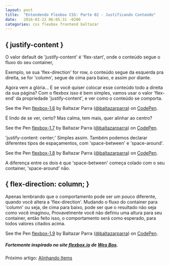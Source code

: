 ```yaml
---
layout: post
title:  "Entendendo Flexbox CSS: Parte 02 - Justificando Conteúdo"
date:   2016-03-22 06:05:31 -0200
categories: css flexbox frontend baltazar
---
```


## \{ justify-content \}

O valor default de 'justify-content' é 'flex-start', onde o conteúdo segue o fluxo do seu container,

Exemplo, se sua 'flex-direction' for row, o conteúdo segue da esquerda pra direita, se for 'column',
segue de cima para baixo, e assim por diante.

Agora vem a glória... E se você quiser colocar esse conteúdo todo a direita da sua página?
Com o flexbox isso é bem simples, vamos usar o valor 'flex-end' da propriedade 'justify-content',
e ver como o conteúdo se comporta.

<p data-height="168" data-theme-id="22766" data-slug-hash="PNpvpa" data-default-tab="result" data-user="baltazarparra" class="codepen">See the Pen <a href="http://codepen.io/baltazarparra/pen/PNpvpa/">flexbox-1.6</a> by Baltazar Parra (<a href="http://codepen.io/baltazarparra">@baltazarparra</a>) on <a href="http://codepen.io">CodePen</a>.</p>
<script async src="//assets.codepen.io/assets/embed/ei.js"></script>

É lindo de se ver, certo? Mas calma, tem mais, quer alinhar ao centro?

<p data-height="168" data-theme-id="22766" data-slug-hash="jqBovN" data-default-tab="result" data-user="baltazarparra" class="codepen">See the Pen <a href="http://codepen.io/baltazarparra/pen/jqBovN/">flexbox-1.7</a> by Baltazar Parra (<a href="http://codepen.io/baltazarparra">@baltazarparra</a>) on <a href="http://codepen.io">CodePen</a>.</p>
<script async src="//assets.codepen.io/assets/embed/ei.js"></script>

'justify-content: center;' Simples assim. Também podemos declarar diferentes tipos de espaçamentos,
com 'space-between' e 'space-around'.

<p data-height="220" data-theme-id="22766" data-slug-hash="MypdPK" data-default-tab="result" data-user="baltazarparra" class="codepen">See the Pen <a href="http://codepen.io/baltazarparra/pen/MypdPK/">flexbox-1.8</a> by Baltazar Parra (<a href="http://codepen.io/baltazarparra">@baltazarparra</a>) on <a href="http://codepen.io">CodePen</a>.</p>
<script async src="//assets.codepen.io/assets/embed/ei.js"></script>

A diferença entre os dois é que 'space-between' começa colado com o seu container, 'space-around' não.

## \{ flex-direction: column; \}

Apenas lembrando que o comportamento pode ser um pouco diferente, quando você altera a 'flex-direction'.
Mudando o fluxo do container para 'column' ou seja, de cima para baixo, pode ser que o resultado não seja como você imaginou,
Provavelmente você não definiu uma altura para seu container, então feito isso, o comportamento será como esperado,
para todos valores citados acima.

<p data-height="400" data-theme-id="22766" data-slug-hash="mPWYaG" data-default-tab="result" data-user="baltazarparra" class="codepen">See the Pen <a href="http://codepen.io/baltazarparra/pen/mPWYaG/">flexbox-1.9</a> by Baltazar Parra (<a href="http://codepen.io/baltazarparra">@baltazarparra</a>) on <a href="http://codepen.io">CodePen</a>.</p>
<script async src="//assets.codepen.io/assets/embed/ei.js"></script>

##### Fortemente inspirado no site [flexbox.io](http://flexbox.io) de [Wes Bos](http://wesbos.com/).

Próximo artigo: [Alinhando Items](http://baltazarparra.github.io/css/flexbox/frontend/baltazar/front/end/2016/03/23/entendendo-como-funciona-flexbox-css.html)
